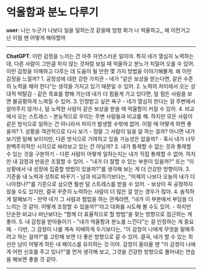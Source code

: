 # 억울함과 분노 다루기

**user**:
나는 누군가 나보다 일을 덜하는것 같을때 엄청 화가 나 억울하고,, 왜 이런거고 난 이럴 땐 어떻게 해야할까

---

**ChatGPT**:
이런 감정을 느끼는 건 아주 자연스러운 일이야. 특히 네가 열심히 노력하는데, 다른 사람이 그만큼 하지 않는 것처럼 보일 때 억울하고 분노가 치밀어 오를 수 있어. 이런 감정을 이해하고 다루는 데 도움이 될 만한 몇 가지 방법을 이야기해볼게. 왜 이런 감정을 느낄까? 1. 공정성에 대한 강한 가치관 - 네가 "같은 보상을 받는다면, 같은 수준의 노력을 해야 한다"는 생각을 가지고 있기 때문일 수 있어. 2. 노력의 차이에서 오는 상대적 박탈감 - 같은 목표를 향해 가는데 내가 더 힘들게 가고 있다면, 덜 힘든 사람을 보면 불공평하게 느껴질 수 있어. 3. 인정받고 싶은 욕구 - 네가 열심히 한다는 걸 주변에서 알아주지 않거나, 덜 노력한 사람이 같은 보상을 받을 때 억울함이 커질 수 있어. 4. 비교에서 오는 스트레스 - 본능적으로 우리는 주변 사람들과 비교를 해. 하지만 모든 사람이 같은 방식으로 일하는 건 아니라서 차이가 발생할 수밖에 없어. 이럴 때 어떻게 하면 좋을까? 1. 상황을 객관적으로 다시 보기 - 정말 그 사람이 일을 덜 하는 걸까? 아니면 내가 보기엔 덜해 보이지만, 다른 방식으로 기여하고 있을 가능성은 없을까? - 혹시 내가 너무 완벽주의적인 시각으로 바라보고 있는 건 아닐까? 2. 내가 통제할 수 없는 것과 통제할 수 있는 것을 구분하기 - 다른 사람이 어떻게 일하는지는 내가 직접 통제할 수 없어. 하지만 내 감정과 반응은 조절할 수 있어. - "내가 더 잘할 수 있는 부분이 있을까?" 또는 "이 상황에서 내 성장에 집중할 방법이 있을까?"를 생각해 보는 게 더 건강한 방향이야. 3. 기준을 내 노력과 성취로 바꾸기 - 남과 비교하기보다는, "어제의 나보다 오늘의 내가 더 나아졌나?"를 기준으로 삼으면 훨씬 덜 스트레스를 받을 수 있어. - 보상이 꼭 공정하지 않을 수도 있지만, 결국 꾸준히 노력하는 사람이 더 많은 걸 얻는 경우가 많아. 4. 솔직하게 말해보기 - 만약 네가 그 사람과 협업을 하는 관계라면, "내가 이 부분에서 부담을 더 느끼는 것 같아. 어떻게 조정할 수 있을까?"라고 대화를 시도해 볼 수도 있어. - 하지만 단순한 비교나 비난보다는 "함께 더 효율적으로 할 방법"을 찾는 방향으로 접근하는 게 좋아. 5. 내 감정을 받아들이기 - "내가 억울함과 분노를 느낀다"는 걸 인정하는 게 중요해. - 다만, 그 감정이 나를 계속 지배하게 두기보다는, "이 감정이 나에게 무엇을 말해주려고 하는 걸까?"를 고민해 보면 더 좋은 방향으로 갈 수 있어. 결국, 네가 할 수 있는 최선은 남이 어떻게 하든 내 페이스를 유지하는 것 이야. 감정이 올라올 땐 "이 감정이 나에게 어떤 신호를 주고 있나?"를 먼저 생각해 보고, 그것을 건강한 방향으로 풀어내는 연습을 해보면 좋을 것 같아.

---

